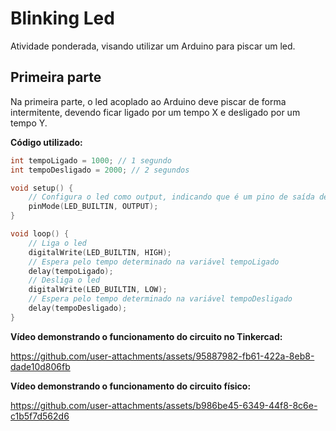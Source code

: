 # Blinking Led

Atividade ponderada, visando utilizar um Arduino para piscar um led.

## Primeira parte

Na primeira parte, o led acoplado ao Arduino deve piscar de forma intermitente, devendo ficar ligado por um tempo X e desligado por um tempo Y.

**Código utilizado:**

```ino
int tempoLigado = 1000; // 1 segundo
int tempoDesligado = 2000; // 2 segundos

void setup() {
    // Configura o led como output, indicando que é um pino de saída de sinal
    pinMode(LED_BUILTIN, OUTPUT);
}

void loop() {
    // Liga o led
    digitalWrite(LED_BUILTIN, HIGH);
    // Espera pelo tempo determinado na variável tempoLigado
    delay(tempoLigado);
    // Desliga o led
    digitalWrite(LED_BUILTIN, LOW);
    // Espera pelo tempo determinado na variável tempoDesligado
    delay(tempoDesligado);
}
```

**Vídeo demonstrando o funcionamento do circuito no Tinkercad:**

https://github.com/user-attachments/assets/95887982-fb61-422a-8eb8-dade10d806fb

**Vídeo demonstrando o funcionamento do circuito físico:**

https://github.com/user-attachments/assets/b986be45-6349-44f8-8c6e-c1b5f7d562d6
